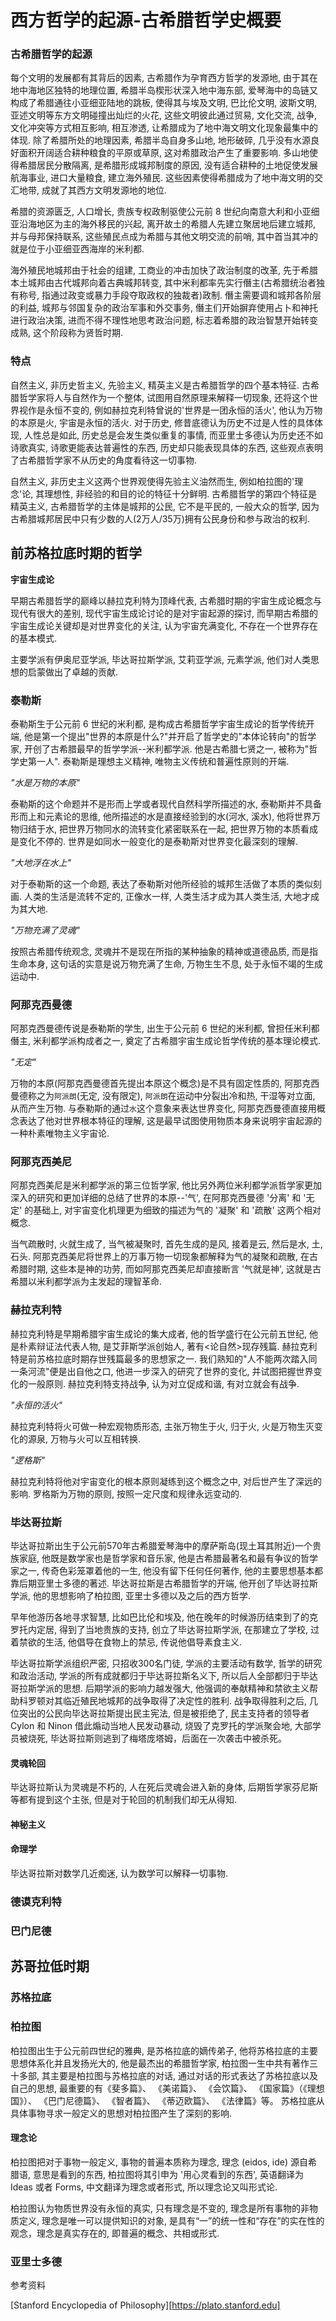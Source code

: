 # 西方哲学的起源-古希腊哲学史概要

### 古希腊哲学的起源

每个文明的发展都有其背后的因素, 古希腊作为孕育西方哲学的发源地, 由于其在地中海地区独特的地理位置, 希腊半岛楔形状深入地中海东部, 爱琴海中的岛链又构成了希腊通往小亚细亚陆地的跳板, 使得其与埃及文明, 巴比伦文明, 波斯文明, 亚述文明等东方文明碰撞出灿烂的火花, 这些文明彼此通过贸易, 文化交流, 战争, 文化冲突等方式相互影响, 相互渗透, 让希腊成为了地中海文明文化现象最集中的体现. 除了希腊所处的地理因素, 希腊半岛自身多山地, 地形破碎, 几乎没有水源良好面积开阔适合耕种粮食的平原或草原, 这对希腊政治产生了重要影响. 多山地使得希腊居民分散隔离, 是希腊形成城邦制度的原因, 没有适合耕种的土地促使发展航海事业, 进口大量粮食, 建立海外殖民. 这些因素使得希腊成为了地中海文明的交汇地带, 成就了其西方文明发源地的地位.

希腊的资源匮乏, 人口增长, 贵族专权政制驱使公元前 8 世纪向南意大利和小亚细亚沿海地区为主的海外移民的兴起, 离开故土的希腊人先建立聚居地后建立城邦, 并与母邦保持联系, 这些殖民点成为希腊与其他文明交流的前哨, 其中首当其冲的就是位于小亚细亚西海岸的米利都.

海外殖民地城邦由于社会的组建, 工商业的冲击加快了政治制度的改革, 先于希腊本土城邦由古代城邦向着古典城邦转变, 其中米利都率先实行僭主(古希腊统治者独有称号, 指通过政变或暴力手段夺取政权的独裁者)政制. 僭主需要调和城邦各阶层的利益, 城邦与邻国复杂的政治军事和外交事务, 僭主们开始摒弃使用占卜和神托进行政治决策, 进而不得不理性地思考政治问题, 标志着希腊的政治智慧开始转变成熟, 这个阶段称为贤哲时期.

### 特点

自然主义, 非历史哲主义, 先验主义, 精英主义是古希腊哲学的四个基本特征. 古希腊哲学家将人与自然作为一个整体, 试图用自然原理来解释一切现象, 还将这个世界视作是永恒不变的, 例如赫拉克利特曾说的'世界是一团永恒的活火', 他认为万物的本原是火, 宇宙是永恒的活火. 对于历史, 修昔底德认为历史不过是人性的具体体现, 人性总是如此, 历史总是会发生类似重复的事情, 而亚里士多德认为历史还不如诗歌真实, 诗歌更能表达普遍性的东西, 历史却只能表现具体的东西, 这些观点表明了古希腊哲学家不从历史的角度看待这一切事物.

自然主义, 非历史主义这两个世界观使得先验主义油然而生, 例如柏拉图的'理念'论, 其理想性, 非经验的和目的论的特征十分鲜明. 古希腊哲学的第四个特征是精英主义, 古希腊哲学的主体是城邦的公民, 它不是平民的, 一般大众的哲学, 因为古希腊城邦居民中只有少数的人(2万人/35万)拥有公民身份和参与政治的权利.

## 前苏格拉底时期的哲学

**宇宙生成论**

早期古希腊哲学的巅峰以赫拉克利特为顶峰代表, 古希腊时期的宇宙生成论概念与现代有很大的差别, 现代宇宙生成论讨论的是对宇宙起源的探讨, 而早期古希腊的宇宙生成论关键却是对世界变化的关注, 认为宇宙充满变化, 不存在一个世界存在的基本模式.

主要学派有伊奥尼亚学派, 毕达哥拉斯学派, 艾莉亚学派, 元素学派, 他们对人类思想的启蒙做出了卓越的贡献.

### 泰勒斯

泰勒斯生于公元前 6 世纪的米利都, 是构成古希腊哲学宇宙生成论的哲学传统开端, 他是第一个提出"世界的本原是什么?"并开启了哲学史的"本体论转向"的哲学家, 开创了古希腊最早的哲学学派--米利都学派. 他是古希腊七贤之一, 被称为"哲学史第一人". 泰勒斯是理想主义精神, 唯物主义传统和普遍性原则的开端.

*"水是万物的本原"*

泰勒斯的这个命题并不是形而上学或者现代自然科学所描述的水, 泰勒斯并不具备形而上和元素论的思维, 他所描述的水是直接经验到的水(河水, 溪水), 他将世界万物归结于水, 把世界万物同水的流转变化紧密联系在一起, 把世界万物的本质看成是变化不停的. 世界是如同水一般变化的是泰勒斯对世界变化最深刻的理解.

*"大地浮在水上"*

对于泰勒斯的这一个命题, 表达了泰勒斯对他所经验的城邦生活做了本质的类似刻画. 人类的生活是流转不定的, 正像水一样, 人类生活才成为其人类生活, 大地才成为其大地.

*"万物充满了灵魂"*

按照古希腊传统观念, 灵魂并不是现在所指的某种抽象的精神或道德品质, 而是指生命本身, 这句话的实意是说万物充满了生命, 万物生生不息, 处于永恒不竭的生成运动中.

### 阿那克西曼德

阿那克西曼德传说是泰勒斯的学生, 出生于公元前 6 世纪的米利都, 曾担任米利都僭主, 米利都学派构成者之一, 奠定了古希腊宇宙生成论哲学传统的基本理论模式.

*"无定"*

万物的本原(阿那克西曼德首先提出本原这个概念)是不具有固定性质的, 阿那克西曼德称之为`阿派朗`(无定, 没有限定), `阿派朗`在运动中分裂出冷和热, 干湿等对立面, 从而产生万物. 与泰勒斯的通过`水`这个意象来表达世界变化, 阿那克西曼德直接用概念表达了他对世界根本特征的理解, 这是最早试图使用物质本身来说明宇宙起源的一种朴素唯物主义宇宙论.

### 阿那克西美尼

阿那克西美尼是米利都学派的第三位哲学家, 他比另外两位米利都学派哲学家更加深入的研究和更加详细的总结了世界的本原--'气', 在阿那克西曼德 '分离' 和 '无定' 的基础上, 对宇宙变化机理更为细致的描述为气的 '凝聚' 和 '疏散' 这两个相对概念.

当气疏散时, 火就生成了, 当气被凝聚时, 首先生成的是风, 接着是云, 然后是水, 土, 石头. 阿那克西美尼将世界上的万事万物一切现象都解释为气的凝聚和疏散, 在古希腊时期, 这些本是神的功劳, 而如阿那克西美尼却直接断言 '气就是神', 这就是古希腊以米利都学派为主发起的理智革命.

### 赫拉克利特

赫拉克利特是早期希腊宇宙生成论的集大成者, 他的哲学盛行在公元前五世纪, 他是朴素辩证法代表人物, 是艾菲斯学派创始人, 著有<论自然>现存残篇. 赫拉克利特是前苏格拉底时期存世残篇最多的思想家之一. 我们熟知的"人不能两次踏入同一条河流"便是出自他之口, 他进一步深入的研究了世界的变化, 并试图把握世界变化的一般原则. 赫拉克利特支持战争, 认为对立促成和谐, 有对立就会有战争.

*"永恒的活火"*

赫拉克利特将火可做一种宏观物质形态, 主张万物生于火, 归于火, 火是万物生灭变化的源泉, 万物与火可以互相转换.

*"逻格斯"*

赫拉克利特将他对宇宙变化的根本原则凝练到这个概念之中, 对后世产生了深远的影响. 罗格斯为万物的原则, 按照一定尺度和规律永远变动的.

### 毕达哥拉斯

毕达哥拉斯出生于公元前570年古希腊爱琴海中的摩萨斯岛(现土耳其附近)一个贵族家庭, 他既是数学家也是哲学家和音乐家, 他是古希腊最著名和最有争议的哲学家之一, 传奇色彩笼罩着他的一生, 他没有留下任何任何著作, 他的主要思想基本都靠后期亚里士多德的著述. 毕达哥拉斯是古希腊哲学的开端, 他开创了毕达哥拉斯学派, 他的思想影响了柏拉图, 亚里士多德以及之后的西方哲学.

早年他游历各地寻求智慧, 比如巴比伦和埃及, 他在晚年的时候游历结束到了的克罗托内定居, 得到了当地贵族的支持, 创立了毕达哥拉斯学派, 在那建立了学校, 过着禁欲的生活, 他倡导在食物上的禁忌, 传说他倡导素食主义.

毕达哥拉斯学派组织严密, 只招收300名门徒, 学派的主要活动有数学, 哲学的研究和政治活动, 学派的所有成就都归于毕达哥拉斯名义下, 所以后人全部都归于毕达哥拉斯学派的思想. 后期学派的影响力越发强大, 他强调的奉献精神和禁欲主义帮助科罗顿对其临近殖民地城邦的战争取得了决定性的胜利. 战争取得胜利之后, 几位突出的公民向毕达哥拉斯提出民主宪法, 但是被拒绝了, 民主支持者的领导者 Cylon 和 Ninon 借此煽动当地人民发动暴动, 烧毁了克罗托的学派聚会地, 大部学员被烧死, 毕达哥拉斯则逃到了梅塔庞塔姆，后面在一次袭击中被杀死。

#### 灵魂轮回

毕达哥拉斯认为灵魂是不朽的, 人在死后灵魂会进入新的身体, 后期哲学家芬尼斯等都有提到这个主张, 但是对于轮回的机制我们却无从得知.

#### 神秘主义

#### 命理学

毕达哥拉斯对数学几近痴迷, 认为数学可以解释一切事物.

### 德谟克利特

### 巴门尼德

## 苏哥拉低时期

### 苏格拉底

### 柏拉图

柏拉图出生于公元前四世纪的雅典, 是苏格拉底的嫡传弟子, 他将苏格拉底的主要思想体系化并且发扬光大的, 他是最杰出的希腊哲学家, 柏拉图一生中共有著作三十多部, 其主要是柏拉图与苏格拉底的对话, 通过对话的形式表达了苏格拉底以及自己的思想, 最重要的有《斐多篇》、 《美诺篇》、 《会饮篇》、 《国家篇》（《理想国》）、 《巴门尼德篇》、 《智者篇》、 《蒂迈欧篇》、 《法律篇》等。 苏格拉底从具体事物寻求一般定义的思想对柏拉图产生了深刻的影响.


#### 理念论

柏拉图把对于事物一般定义, 事物的普遍本质称为理念, 理念 (eidos, ide) 源自希腊语, 意思是看到的东西, 柏拉图将其引申为 '用心灵看到的东西', 英语翻译为 Ideas 或者 Forms, 中文翻译为理念或者形式, 所以理念论又叫形式论.

柏拉图认为物质世界没有永恒的真实, 只有理念是不变的, 理念是所有事物的非物质定义, 理念是唯一可以提供知识的对象, 是具有“一”的统一性和“存在”的实在性的观念，理念是真实存在的, 即普遍的概念、共相或形式.


### 亚里士多德

参考资料

[Stanford Encyclopedia of Philosophy][https://plato.stanford.edu]
